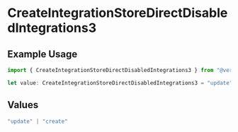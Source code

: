 # CreateIntegrationStoreDirectDisabledIntegrations3

## Example Usage

```typescript
import { CreateIntegrationStoreDirectDisabledIntegrations3 } from "@vercel/sdk/models/createintegrationstoredirectop.js";

let value: CreateIntegrationStoreDirectDisabledIntegrations3 = "update";
```

## Values

```typescript
"update" | "create"
```